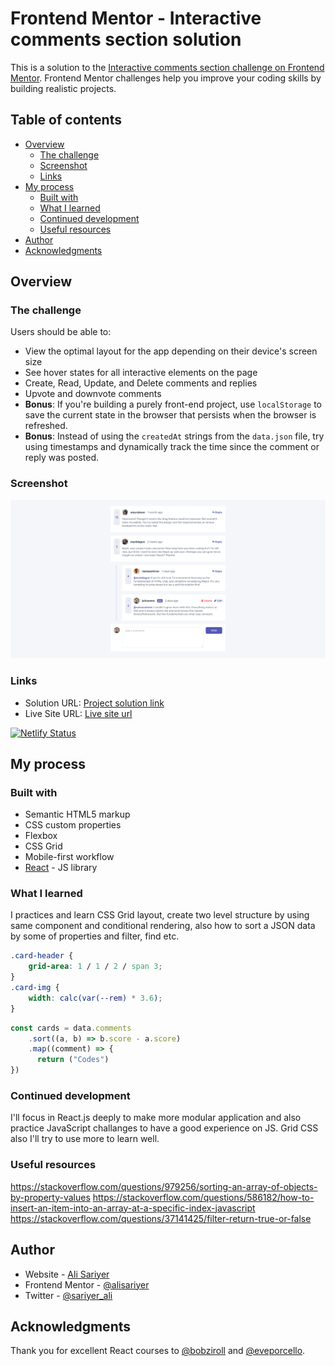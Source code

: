 # Frontend Mentor - Interactive comments section solution

This is a solution to the [Interactive comments section challenge on Frontend Mentor](https://www.frontendmentor.io/challenges/interactive-comments-section-iG1RugEG9). Frontend Mentor challenges help you improve your coding skills by building realistic projects. 

## Table of contents

- [Overview](#overview)
  - [The challenge](#the-challenge)
  - [Screenshot](#screenshot)
  - [Links](#links)
- [My process](#my-process)
  - [Built with](#built-with)
  - [What I learned](#what-i-learned)
  - [Continued development](#continued-development)
  - [Useful resources](#useful-resources)
- [Author](#author)
- [Acknowledgments](#acknowledgments)

## Overview

### The challenge

Users should be able to:

- View the optimal layout for the app depending on their device's screen size
- See hover states for all interactive elements on the page
- Create, Read, Update, and Delete comments and replies
- Upvote and downvote comments
- **Bonus**: If you're building a purely front-end project, use `localStorage` to save the current state in the browser that persists when the browser is refreshed.
- **Bonus**: Instead of using the `createdAt` strings from the `data.json` file, try using timestamps and dynamically track the time since the comment or reply was posted.

### Screenshot

![](./screenshot.png)

### Links

- Solution URL: [Project solution link](https://github.com/alisariyer/comments-app)
- Live Site URL: [Live site url](https://compassionate-mclean-1d3ac8.netlify.app/)

[![Netlify Status](https://api.netlify.com/api/v1/badges/73f17a7f-5ba9-4cc3-aeba-a8bc67e9b7e2/deploy-status)](https://app.netlify.com/sites/compassionate-mclean-1d3ac8/deploys)

## My process

### Built with

- Semantic HTML5 markup
- CSS custom properties
- Flexbox
- CSS Grid
- Mobile-first workflow
- [React](https://reactjs.org/) - JS library

### What I learned

I practices and learn CSS Grid layout, create two level structure by using same component and conditional rendering, also how to sort a JSON data by some of properties and filter, find etc.

```css
.card-header {
    grid-area: 1 / 1 / 2 / span 3;
}
.card-img {
    width: calc(var(--rem) * 3.6);
}
```

```js
const cards = data.comments
    .sort((a, b) => b.score - a.score)
    .map((comment) => {
      return ("Codes")
})
```

### Continued development

I'll focus in React.js deeply to make more modular application and also practice JavaScript challanges to have a good experience on JS. Grid CSS also I'll try to use more to learn well.

### Useful resources
https://stackoverflow.com/questions/979256/sorting-an-array-of-objects-by-property-values
https://stackoverflow.com/questions/586182/how-to-insert-an-item-into-an-array-at-a-specific-index-javascript
https://stackoverflow.com/questions/37141425/filter-return-true-or-false

## Author

- Website - [Ali Sariyer](https://www.alisariyer.com)
- Frontend Mentor - [@alisariyer](https://www.frontendmentor.io/profile/alisariyer)
- Twitter - [@sariyer_ali](https://www.twitter.com/sariyer_ali)


## Acknowledgments

Thank you for excellent React courses to [@bobziroll](https://www.twitter.com/bobziroll) and [@eveporcello](https://www.twitter.com/eveporcello).
